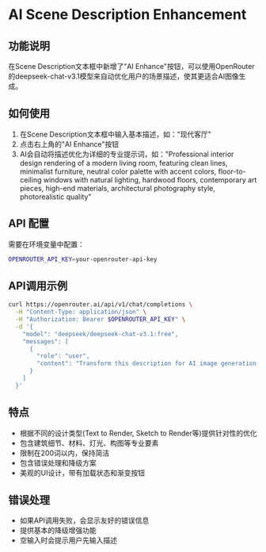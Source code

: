 # AI Scene Description Enhancement

## 功能说明

在Scene Description文本框中新增了"AI Enhance"按钮，可以使用OpenRouter的deepseek-chat-v3.1模型来自动优化用户的场景描述，使其更适合AI图像生成。

## 如何使用

1. 在Scene Description文本框中输入基本描述，如："现代客厅"
2. 点击右上角的"AI Enhance"按钮
3. AI会自动将描述优化为详细的专业提示词，如："Professional interior design rendering of a modern living room, featuring clean lines, minimalist furniture, neutral color palette with accent colors, floor-to-ceiling windows with natural lighting, hardwood floors, contemporary art pieces, high-end materials, architectural photography style, photorealistic quality"

## API 配置

需要在环境变量中配置：

```bash
OPENROUTER_API_KEY=your-openrouter-api-key
```

## API调用示例

```bash
curl https://openrouter.ai/api/v1/chat/completions \
  -H "Content-Type: application/json" \
  -H "Authorization: Bearer $OPENROUTER_API_KEY" \
  -d '{
    "model": "deepseek/deepseek-chat-v3.1:free",
    "messages": [
      {
        "role": "user",
        "content": "Transform this description for AI image generation: modern living room"
      }
    ]
  }'
```

## 特点

- 根据不同的设计类型(Text to Render, Sketch to Render等)提供针对性的优化
- 包含建筑细节、材料、灯光、构图等专业要素
- 限制在200词以内，保持简洁
- 包含错误处理和降级方案
- 美观的UI设计，带有加载状态和渐变按钮

## 错误处理

- 如果API调用失败，会显示友好的错误信息
- 提供基本的降级增强功能
- 空输入时会提示用户先输入描述